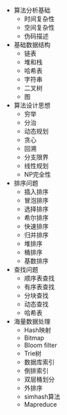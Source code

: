 
- 算法分析基础
  - 时间复杂性
  - 空间复杂性
  - 伪码描述
- 基础数据结构
  - 链表
  - 堆和栈
  - 哈希表
  - 字符串
  - 二叉树
  - 图
- 算法设计思想
  - 穷举
  - 分治
  - 动态规划
  - 贪心
  - 回溯
  - 分支限界
  - 线性规划
  - NP完全性
- 排序问题
  - 插入排序
  - 冒泡排序
  - 选择排序
  - 希尔排序
  - 快速排序
  - 归并排序
  - 堆排序
  - 桶排序
  - 基数排序
- 查找问题
  - 顺序表查找
  - 有序表查找
  - 分块查找
  - 动态查找
  - 哈希表
- 海量数据处理
  - Hash映射
  - Bitmap
  - Bloom filter
  - Trie树
  - 数据库索引
  - 倒排索引
  - 双层桶划分
  - 外排序
  - simhash算法
  - Mapreduce
